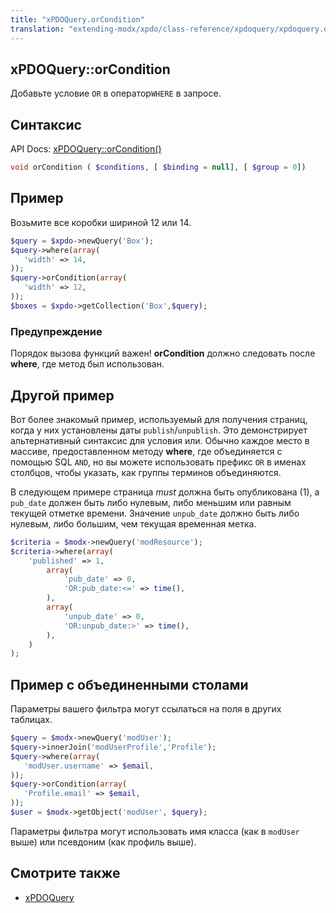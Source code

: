 ```yaml
---
title: "xPDOQuery.orCondition"
translation: "extending-modx/xpdo/class-reference/xpdoquery/xpdoquery.orcondition"
---
```


## xPDOQuery::orCondition

Добавьте условие `OR` в оператор`WHERE` в запросе.

## Синтаксис

API Docs: [xPDOQuery::orCondition()](<http://api.modx.com/revolution/2.2/db_core_xpdo_om_xpdoquery.class.html#xPDOQuery::orCondition()>)

```php
void orCondition ( $conditions, [ $binding = null], [ $group = 0])
```

## Пример

Возьмите все коробки шириной 12 или 14.

```php
$query = $xpdo->newQuery('Box');
$query->where(array(
   'width' => 14,
));
$query->orCondition(array(
   'width' => 12,
));
$boxes = $xpdo->getCollection('Box',$query);
```

### Предупреждение

Порядок вызова функций важен! **orCondition** должно следовать после **where**, где метод был использован.

## Другой пример

Вот более знакомый пример, используемый для получения страниц, когда у них установлены даты `publish`/`unpublish`. Это демонстрирует альтернативный синтаксис для условия или. Обычно каждое место в массиве, предоставленном методу **where**, где объединяется с помощью SQL `AND`, но вы можете использовать префикс `OR` в именах столбцов, чтобы указать, как группы терминов объединяются.

В следующем примере страница _must_ должна быть опубликована (1), а `pub_date` должен быть либо нулевым, либо меньшим или равным текущей отметке времени. Значение `unpub_date` должно быть либо нулевым, либо большим, чем текущая временная метка.

```php
$criteria = $modx->newQuery('modResource');
$criteria->where(array(
    'published' => 1,
        array(
            'pub_date' => 0,
            'OR:pub_date:<=' => time(),
        ),
        array(
            'unpub_date' => 0,
            'OR:unpub_date:>' => time(),
        ),
    )
);
```

## Пример c объединенными столами

Параметры вашего фильтра могут ссылаться на поля в других таблицах.

```php
$query = $modx->newQuery('modUser');
$query->innerJoin('modUserProfile','Profile');
$query->where(array(
   'modUser.username' => $email,
));
$query->orCondition(array(
   'Profile.email' => $email,
));
$user = $modx->getObject('modUser', $query);
```

Параметры фильтра могут использовать имя класса (как в `modUser` выше) или псевдоним (как профиль выше).

## Смотрите также

-   [xPDOQuery](extending-modx/xpdo/class-reference/xpdoquery "xPDOQuery")
